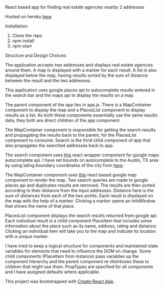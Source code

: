 React based app for finding real estate agencies nearby 2 addresses

Hosted on heroku [here](https://tranquil-eyrie-91425.herokuapp.com) 

Installation:
1. Clone the repo
2. npm install
3. npm start

Structure and Design Choices:

The application accepts two addresses and displays real estate agencies around them. A 
map is displayed with a marker for each result. A list is also displayed below the map,
having results sorted by the sum of distance between the result and the two addresses.
 
This application uses google places api to autocomplete results entered in the search bar 
and the maps api to display the results on a map. 

The parent component of the app lies in app.js. There is a MapContainer component to display 
the map and a PlacesList component to display results as a list. As both these
components essentially use the same results data, they both are direct children of the 
app component. 

The MapContainer component is responsible for getting the search results and propagating the 
results back to the parent, for the PlacesList component to consume. Search is the
thrid child component of app that also propagates the searched addresses back to app.

The search component uses [this](https://github.com/kenny-hibino/react-places-autocomplete) 
react wrapper component for google maps autocomplete api. I have set bounds on autocomplete 
to the Austin, TX area by using latlng boundary coordinates of the city from 
[here](http://www.mapdevelopers.com/geocode_bounding_box.php).

The MapContainer component uses [this](https://github.com/fullstackreact/google-maps-react) 
react based google map component to render the map. Two search queries are made to google places 
api and duplicates results are removed. The results are then sorted according to their distance 
from the input addresses. Distance here is the sum of distances from each of the two points. 
Each result is displayed on the map with the help of a marker. Clicking a marker opens an InfoWindow
that shows the name of that place.

PlacesList component displays the search results returned from google api. Each individual 
result is a child component PlaceItem that includes some information about the place such as its
name, address, rating and distance. Clicking an individual item will take you to the map and indicate
its location with a unique marker. 

I have tried to keep a logical structure for components and maintained state variables for elements
that need to influence the DOM on change. Some child components (PlaceItem from instance) pass variables
up the component hierarchy and the parent component re-distributes these to children that might use them.
PropTypes are specified for all components and I have assigned defaults where applicable.  

This project was bootstrapped with [Create React App](https://github.com/facebookincubator/create-react-app).
